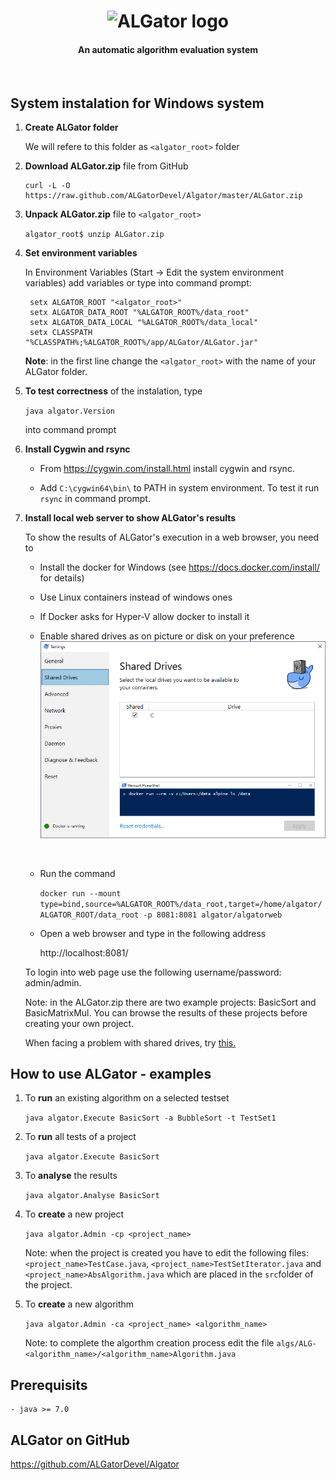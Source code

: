 <h1 align="center"><img src="doc/algator.png" alt="ALGator logo" /></h1>
<h4 align="center">An automatic algorithm evaluation system </h4>
<br>

## System instalation for Windows system

1. **Create ALGator folder**

    We will refere to this folder as `<algator_root>` folder

2. **Download ALGator.zip** file from GitHub

    ```
    curl -L -O https://raw.github.com/ALGatorDevel/Algator/master/ALGator.zip
    ```

3. **Unpack ALGator.zip** file to `<algator_root>`

	```algator_root$ unzip ALGator.zip```


4. **Set environment variables** 

   In Environment Variables (Start -> Edit the system environment variables) add variables or type into command prompt:

   ```
    setx ALGATOR_ROOT "<algator_root>"
    setx ALGATOR_DATA_ROOT "%ALGATOR_ROOT%/data_root"
    setx ALGATOR_DATA_LOCAL "%ALGATOR_ROOT%/data_local"
    setx CLASSPATH "%CLASSPATH%;%ALGATOR_ROOT%/app/ALGator/ALGator.jar"
   ```

   **Note**: in the first line change the `<algator_root>` with the name of 
   your ALGator folder.

5. **To test correctness** of the instalation, type

    ```java algator.Version``` 

    into command prompt

6. **Install Cygwin and rsync**
    - From https://cygwin.com/install.html install cygwin and rsync.

    - Add ```C:\cygwin64\bin\``` to PATH in system environment. To test it run ```rsync``` in command prompt.

7. **Install local web server to show ALGator's results**

   To show the results of ALGator's execution in a web browser, you need to 

   - Install the docker for Windows (see https://docs.docker.com/install/ for details) 

   - Use Linux containers instead of windows ones

   - If Docker asks for Hyper-V allow docker to install it

   - Enable shared drives as on picture or disk on your preference
     ​
     <img src="doc/docker.png" alt="Docker Shared drives" />

     ​

   - Run the command

     ```docker run --mount type=bind,source=%ALGATOR_ROOT%/data_root,target=/home/algator/ALGATOR_ROOT/data_root -p 8081:8081 algator/algatorweb```

   - Open a web browser and type in the following address

     http://localhost:8081/

   To login into web page use the following username/password: admin/admin.

   Note: in the ALGator.zip there are two example projects: BasicSort and BasicMatrixMul.
   You can browse the results of these projects before creating your own project.

   When facing a problem with shared drives, try <a href="http://peterjohnlightfoot.com/docker-for-windows-on-hyper-v-fix-the-host-volume-sharing-issue/">this.</a>
   
   


## How to use ALGator - examples

1. To **run** an existing algorithm on a selected testset

	```java algator.Execute BasicSort -a BubbleSort -t TestSet1```

2. To **run** all tests of a project

	```java algator.Execute BasicSort```
	
3. To **analyse** the results

	```java algator.Analyse BasicSort```
	
4. To **create** a new project

	```java algator.Admin -cp <project_name>```

	Note: when the project is created you have to edit the following files:
	`<project_name>TestCase.java`, `<project_name>TestSetIterator.java` and
	`<project_name>AbsAlgorithm.java` which are placed in the `src`folder of 
	the project.
	
5. To **create** a new algorithm 

	```java algator.Admin -ca <project_name> <algorithm_name>```

	Note: to complete the algorthm creation process edit the file
	`algs/ALG-<algorithm_name>/<algorithm_name>Algorithm.java`

## Prerequisits 
	- java >= 7.0 

## ALGator on GitHub

  https://github.com/ALGatorDevel/Algator



